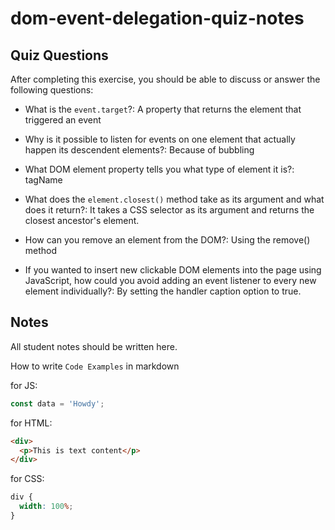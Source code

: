 # dom-event-delegation-quiz-notes

## Quiz Questions

After completing this exercise, you should be able to discuss or answer the following questions:

- What is the `event.target`?: A property that returns the element that triggered an event

- Why is it possible to listen for events on one element that actually happen its descendent elements?: Because of bubbling

- What DOM element property tells you what type of element it is?: tagName

- What does the `element.closest()` method take as its argument and what does it return?: It takes a CSS selector as its argument and returns the closest ancestor's element.

- How can you remove an element from the DOM?: Using the remove() method

- If you wanted to insert new clickable DOM elements into the page using JavaScript, how could you avoid adding an event listener to every new element individually?: By setting the handler caption option to true.

## Notes

All student notes should be written here.

How to write `Code Examples` in markdown

for JS:

```javascript
const data = 'Howdy';
```

for HTML:

```html
<div>
  <p>This is text content</p>
</div>
```

for CSS:

```css
div {
  width: 100%;
}
```
